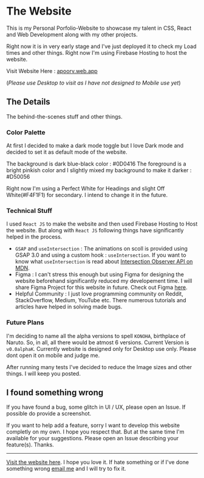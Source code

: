 # The Website

This is my Personal Porfolio-Website to showcase my talent in CSS, React and Web Development along with my other projects.

Right now it is in very early stage and I've just deployed it to check my Load times and other things. Right now I'm using Firebase Hosting to host the website.

Visit Website Here : [apoorv.web.app](http://apoorv.web.app/)

(_Please use Desktop to visit as I have not designed to Mobile use yet_)

## The Details

The behind-the-scenes stuff and other things.

### Color Palette

At first I decided to make a dark mode toggle but I love Dark mode and decided to set it as default mode of the website.

The background is dark blue-black color : #0D0416 
The foreground is a bright pinkish color and I slightly mixed my background to make it darker : #D50056

Right now I'm using a Perfect White for Headings and slight Off White(#F4F1F1) for secondary. I intend to change it in the future.


### Technical Stuff

I used `React JS` to make the website and then used Firebase Hosting to Host the website. But along with `React JS` following things have significantly helped in the process.

- `GSAP` and `useIntersection` : The animations on scoll is provided using GSAP 3.0 and using a custom hook : `useIntersection`. If you want to know what `useIntersection` is read about [Intersection Observer API on MDN](https://developer.mozilla.org/en-US/docs/Web/API/Intersection_Observer_API).
- Figma : I can't stress this enough but using Figma for designing the website beforehand significantly reduced my developement time. I will share Figma Project for this website in future. Check out Figma [here](https://www.figma.com/).
- Helpful Community : I just love programming community on Reddit, StackOverflow, Medium, YouTube etc. There numerous tutorials and articles have helped in solving made bugs.

### Future Plans

I'm deciding to name all the alpha versions to spell `KONOHA`, birthplace of Naruto. So, in all, all there would be atmost 6 versions. Current Version is `v0.0alphaK`. Currently website is designed only for Desktop use only. Please dont open it on mobile and judge me. 

After running many tests I've decided to reduce the Image sizes and other things. I will keep you posted.


## I found something wrong

If you have found a bug, some glitch in UI / UX, please open an Issue. If possible do provide a screenshot. 

If you want to help add a feature, sorry I want to develop this website completly on my own. I hope you respect that. But at the same time I'm available for your suggestions. Please open an Issue describing your feature(s). Thanks.

---
[Visit the website here](http://apoorv.web.app/). I hope you love it. If hate something or if I've done something wrong [email me](mailto:apoorvkansalak@gmail.com) and I will try to fix it.